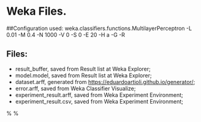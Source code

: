 # Weka Files.
##Configuration used:
weka.classifiers.functions.MultilayerPerceptron -L 0.01 -M 0.4 -N 1000 -V 0 -S 0 -E 20 -H a -G -R

## Files:

 - result_buffer, saved from Result list at Weka Explorer;
 - model.model, saved from Result list at Weka Explorer;
 - dataset.arff, generated from https://eduardoartioli.github.io/generator/;
 - error.arff, saved from  Weka Classifier Visualize;
 - experiment_result.arff, saved from Weka Experiment Environment;
 - experiment_result.csv, saved from Weka Experiment Environment;

%
%

